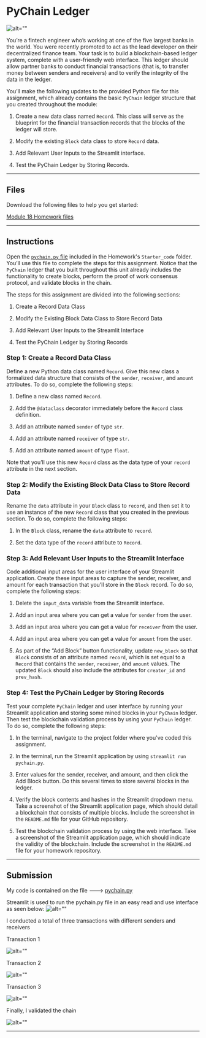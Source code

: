 # PyChain Ledger

  

![alt=""](Images/application-image.png)

  

You’re a fintech engineer who’s working at one of the five largest banks in the world. You were recently promoted to act as the lead developer on their decentralized finance team. Your task is to build a blockchain-based ledger system, complete with a user-friendly web interface. This ledger should allow partner banks to conduct financial transactions (that is, to transfer money between senders and receivers) and to verify the integrity of the data in the ledger.

  

You’ll make the following updates to the provided Python file for this assignment, which already contains the basic `PyChain` ledger structure that you created throughout the module:

  

1. Create a new data class named `Record`. This class will serve as the blueprint for the financial transaction records that the blocks of the ledger will store.

  

2. Modify the existing `Block` data class to store `Record` data.

  

3. Add Relevant User Inputs to the Streamlit interface.

  

4. Test the PyChain Ledger by Storing Records.

  

---

## Files

  

Download the following files to help you get started:

  

[Module 18 Homework files](Starter_Code/pychain.py)

  

---

  

## Instructions

  

Open the [`pychain.py` file](Starter_Code/pychain.py) included in the Homework's `Starter_code` folder. You’ll use this file to complete the steps for this assignment. Notice that the `PyChain` ledger that you built throughout this unit already includes the functionality to create blocks, perform the proof of work consensus protocol, and validate blocks in the chain.

  

The steps for this assignment are divided into the following sections:

  

1. Create a Record Data Class

  

2. Modify the Existing Block Data Class to Store Record Data

  

3. Add Relevant User Inputs to the Streamlit Interface

  

4. Test the PyChain Ledger by Storing Records

  

### Step 1: Create a Record Data Class

  

Define a new Python data class named `Record`. Give this new class a formalized data structure that consists of the `sender`, `receiver`, and `amount` attributes. To do so, complete the following steps:

  

1. Define a new class named `Record`.

  

2. Add the `@dataclass` decorator immediately before the `Record` class definition.

  

3. Add an attribute named `sender` of type `str`.

  

4. Add an attribute named `receiver` of type `str`.

  

5. Add an attribute named `amount` of type `float`.

  

Note that you’ll use this new `Record` class as the data type of your `record` attribute in the next section.

  

### Step 2: Modify the Existing Block Data Class to Store Record Data

  

Rename the `data` attribute in your `Block` class to `record`, and then set it to use an instance of the new `Record` class that you created in the previous section. To do so, complete the following steps:

  

1. In the `Block` class, rename the `data` attribute to `record`.

  

2. Set the data type of the `record` attribute to `Record`.

  

### Step 3: Add Relevant User Inputs to the Streamlit Interface

  

Code additional input areas for the user interface of your Streamlit application. Create these input areas to capture the sender, receiver, and amount for each transaction that you’ll store in the `Block` record. To do so, complete the following steps:

  

1. Delete the `input_data` variable from the Streamlit interface.

  

2. Add an input area where you can get a value for `sender` from the user.

  

3. Add an input area where you can get a value for `receiver` from the user.

  

4. Add an input area where you can get a value for `amount` from the user.

  

5. As part of the “Add Block” button functionality, update `new_block` so that `Block` consists of an attribute named `record`, which is set equal to a `Record` that contains the `sender`, `receiver`, and `amount` values. The updated `Block` should also include the attributes for `creator_id` and `prev_hash`.

  

### Step 4: Test the PyChain Ledger by Storing Records

  

Test your complete `PyChain` ledger and user interface by running your Streamlit application and storing some mined blocks in your `PyChain` ledger. Then test the blockchain validation process by using your `PyChain` ledger. To do so, complete the following steps:

  

1. In the terminal, navigate to the project folder where you've coded this assignment.

  

2. In the terminal, run the Streamlit application by using `streamlit run pychain.py`.

  

3. Enter values for the sender, receiver, and amount, and then click the Add Block button. Do this several times to store several blocks in the ledger.

  

4. Verify the block contents and hashes in the Streamlit dropdown menu. Take a screenshot of the Streamlit application page, which should detail a blockchain that consists of multiple blocks. Include the screenshot in the `README.md` file for your GitHub repository.

  

5. Test the blockchain validation process by using the web interface. Take a screenshot of the Streamlit application page, which should indicate the validity of the blockchain. Include the screenshot in the `README.md` file for your homework repository.

  

---

## Submission

My code is contained on the file ---> [pychain.py](https://github.com/mikecordes/Unit18-BlockchainHomework/blob/main/pychain.py) 

Streamlit is used to run the pychain.py file in an easy read and use interface as seen below:
![alt=""](Images/streamlite1.png)

I conducted a total of three transactions with different senders and receivers

Transaction 1

![alt=""](Images/trans1.png)


Transaction 2

![alt=""](Images/trans2.png)

Transaction 3

![alt=""](Images/trans3.png)


Finally, I validated the chain

![alt=""](Images/chainvalidation.png)
  

---
